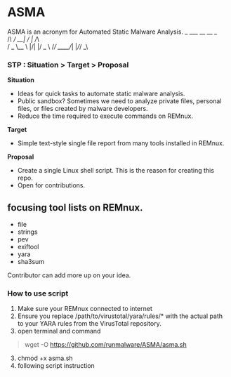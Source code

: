 # ASMA
ASMA is an acronym for Automated Static Malware Analysis.
    _   ___ __  __   _   
   /_\ / __|  \/  | /_\  
  / _ \\__ \ |\/| |/ _ \ 
 /_/ \_\___/_|  |_/_/ \_\


### **STP : Situation > Target > Proposal** ###
**Situation**
- Ideas for quick tasks to automate static malware analysis.
- Public sandbox? Sometimes we need to analyze private files, personal files, or files created by malware developers.
- Reduce the time required to execute commands on REMnux.

**Target**
- Simple text-style single file report from many tools installed in REMnux.

**Proposal**
- Create a single Linux shell script. This is the reason for creating this repo.
- Open for contributions.

## focusing tool lists on REMnux. ##
- file
- strings
- pev 
- exiftool 
- yara 
- sha3sum

Contributor can add more up on your idea.


### **How to use script** ###
1. Make sure your REMnux connected to internet
2. Ensure you replace /path/to/virustotal/yara/rules/* with the actual path to your YARA rules from the VirusTotal repository.
2. open terminal and command 
> wget -O https://github.com/runmalware/ASMA/asma.sh
3. chmod +x asma.sh
4. following script instruction



